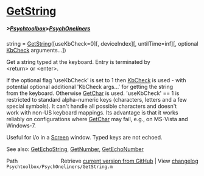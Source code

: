 # [GetString](GetString)
##### >[Psychtoolbox](Psychtoolbox)>[PsychOneliners](PsychOneliners)

string = [GetString](GetString)([useKbCheck=0][, deviceIndex][, untilTime=inf][, optional [KbCheck](KbCheck) arguments...])  
  
Get a string typed at the keyboard. Entry is terminated by   
<return\> or <enter\>.  
  
If the optional flag 'useKbCheck' is set to 1 then [KbCheck](KbCheck) is used - with  
potential optional additional 'KbCheck args...' for getting the string  
from the keyboard. Otherwise [GetChar](GetChar) is used. 'useKbCheck' == 1 is  
restricted to standard alpha-numeric keys (characters, letters and a few  
special symbols). It can't handle all possible characters and doesn't  
work with non-US keyboard mappings. Its advantage is that it works  
reliably on configurations where [GetChar](GetChar) may fail, e.g., on MS-Vista and  
Windows-7.  
  
Useful for i/o in a [Screen](Screen) window. Typed keys are not echoed.  
  
See also: [GetEchoString](GetEchoString), [GetNumber](GetNumber), [GetEchoNumber](GetEchoNumber)  
  




<div class="code_header" style="text-align:right;">
  <span style="float:left;">Path&nbsp;&nbsp;</span> <span class="counter">Retrieve <a href=
  "https://raw.github.com/Psychtoolbox-3/Psychtoolbox-3/beta/Psychtoolbox/PsychOneliners/GetString.m">current version from GitHub</a> | View <a href=
  "https://github.com/Psychtoolbox-3/Psychtoolbox-3/commits/beta/Psychtoolbox/PsychOneliners/GetString.m">changelog</a></span>
</div>
<div class="code">
  <code>Psychtoolbox/PsychOneliners/GetString.m</code>
</div>

